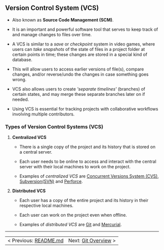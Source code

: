 ## Version Control System (VCS)

- Also known as **Source Code Management (SCM)**.

- It is an important and powerful software tool that serves to keep track of and manage changes to files over time.

- A VCS is similar to a *save* or *checkpoint* system in video games, where users can *take snapshots* of the state of files in a project folder at certain points in time; these changes are stored in a special kind of database.

- This will allow users to access earlier versions of file(s), compare changes, and/or reverse/undo the changes in case something goes wrong.

- VCS also allows users to create *'separate timelines'* (branches) of certain states, and may merge these separate branches later on if needed.

- Using VCS is essential for tracking projects with collaborative workflows involving multiple contributors.


### Types of Version Control Systems (VCS)
1. **Centralized VCS**
   - There is a single copy of the project and its history that is stored on a central server.

   - Each user needs to be online to access and interact with the central server with their local machines to work on the project.

   - Examples of *centralized VCS* are [Concurrent Versions System (CVS)](https://cvs.nongnu.org/), [Subversion(SVN)](https://subversion.apache.org/) and [Perforce](https://www.perforce.com/).


2. **Distributed VCS**
   - Each user has a copy of the entire project and its history in their respective local machines.

   - Each user can work on the project even when offline.

   - Examples of *distributed VCS* are [Git](https://git-scm.com/) and [Mercurial](https://www.mercurial-scm.org/).

<hr>

<table align="center">
   <tbody>
      <tr>
         <td>
            < Previous: <a href="/README.md">README.md</a>
         </td>
         <td> 
            Next: <a href="/assets/ch2.md">Git Overview</a> >
         </td>
      </tr>
   </tbody>
</table>
